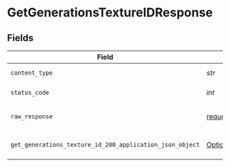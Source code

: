 # GetGenerationsTextureIDResponse


## Fields

| Field                                                                                                                       | Type                                                                                                                        | Required                                                                                                                    | Description                                                                                                                 |
| --------------------------------------------------------------------------------------------------------------------------- | --------------------------------------------------------------------------------------------------------------------------- | --------------------------------------------------------------------------------------------------------------------------- | --------------------------------------------------------------------------------------------------------------------------- |
| `content_type`                                                                                                              | *str*                                                                                                                       | :heavy_check_mark:                                                                                                          | HTTP response content type for this operation                                                                               |
| `status_code`                                                                                                               | *int*                                                                                                                       | :heavy_check_mark:                                                                                                          | HTTP response status code for this operation                                                                                |
| `raw_response`                                                                                                              | [requests.Response](https://requests.readthedocs.io/en/latest/api/#requests.Response)                                       | :heavy_minus_sign:                                                                                                          | Raw HTTP response; suitable for custom response parsing                                                                     |
| `get_generations_texture_id_200_application_json_object`                                                                    | [Optional[GetGenerationsTextureID200ApplicationJSON]](../../models/operations/getgenerationstextureid200applicationjson.md) | :heavy_minus_sign:                                                                                                          | Responses for GET /api/rest/v1/generations-texture/{id}                                                                     |